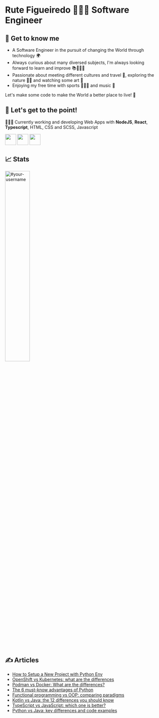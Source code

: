 # Rute Figueiredo 👩🏻‍💻 Software Engineer

## 👋 Get to know me
- A Software Engineer in the pursuit of changing the World through technology 🌍
- Always curious about many diversed subjects, I'm always looking forward to learn and improve 📚🙇🏻‍♀️
- Passionate about meeting different cultures and travel 🛫, exploring the nature 🐾🌲 and watching some art 🎨
- Enjoying my free time with sports 🚵🏻‍♀️ and music 💃

Let's make some code to make the World a better place to live! 🌴

## 🎯 Let's get to the point!
👩🏻‍💻 Currently working and developing Web Apps with **NodeJS**, **React**, **Typescript**, HTML, CSS and SCSS, Javascript

<span>
  <img src="https://user-images.githubusercontent.com/23409167/225079105-8d0aa2ea-1db0-4905-a101-ef1d20e3d420.png" width="36" height="36" />
  <img src="https://user-images.githubusercontent.com/23409167/225080919-c010b59d-4f11-4bca-971f-af8aa37aa81c.png" width="36" height="36" />
  <img src="https://user-images.githubusercontent.com/23409167/225082390-9fc4591a-8a49-4130-9739-af19ae08f630.png" width="36" height="36" />
</span>

## 📈 Stats

<span>
<img width="40%" src="https://github-readme-stats.vercel.app/api/top-langs?username=rutefig&show_icons=true&theme=buefy&title_color=333d29&text_color=414833&bg_color=ffffff&locale=en&layout=compact&hide_border=true" alt="#your-username" />
</span>

## ✍️ Articles
- [How to Setup a New Project with Python Env](https://medium.com/@rutefig/how-to-setup-a-new-project-with-python-env-f6a55a98fc05)
- [OpenShift vs Kubernetes: what are the differences](https://www.imaginarycloud.com/blog/openshift-vs-kubernetes-differences/)
- [Podman vs Docker: What are the differences?](https://www.imaginarycloud.com/blog/podman-vs-docker/)
- [The 6 must-know advantages of Python](https://www.imaginarycloud.com/blog/advantages-of-python/)
- [Functional programming vs OOP: comparing paradigms](https://www.imaginarycloud.com/blog/functional-programming-vs-oop/)
- [Kotlin vs Java: the 12 differences you should know](https://www.imaginarycloud.com/blog/kotlin-vs-java/)
- [TypeScript vs JavaScript: which one is better?](https://www.imaginarycloud.com/blog/typescript-vs-javascript/)
- [Python vs Java: key differences and code examples](https://www.imaginarycloud.com/blog/python-vs-java/)


<!--
**rutefig/rutefig** is a ✨ _special_ ✨ repository because its `README.md` (this file) appears on your GitHub profile.

Here are some ideas to get you started:

- 🔭 I’m currently working on ...
- 🌱 I’m currently learning ...
- 👯 I’m looking to collaborate on ...
- 🤔 I’m looking for help with ...
- 💬 Ask me about ...
- 📫 How to reach me: ...
- 😄 Pronouns: ...
- ⚡ Fun fact: ...

Stats:
<img width="48%" src="https://github-readme-stats.vercel.app/api?username=rutefig&show_icons=true&theme=transparent&title_color=ff8000&text_color=ffffff&bg_color=6a6a6a&locale=en&hide_border=true" alt="rutefig" />
<img width="48%" src="https://github-readme-streak-stats.herokuapp.com/?user=rutefig&theme=highcontrast&hide_border=true" alt="rutefig" />
-->
